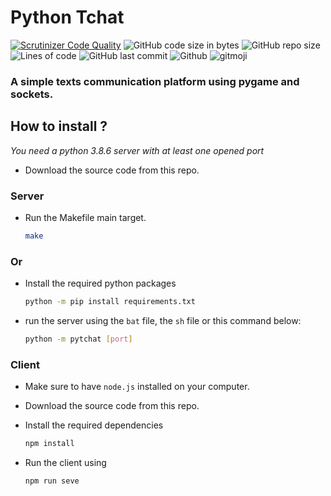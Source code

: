 # Python Tchat

[![Scrutinizer Code Quality](https://scrutinizer-ci.com/g/Sigmanificient/PyTchat/badges/quality-score.png?b=main)](https://scrutinizer-ci.com/g/Sigmanificient/PyTchat/?branch=main)
![GitHub code size in bytes](https://img.shields.io/github/languages/code-size/Sigmanificient/PyTchat)
![GitHub repo size](https://img.shields.io/github/repo-size/Sigmanificient/PyTchat)
![Lines of code](https://img.shields.io/tokei/lines/github/Sigmanificient/PyTchat)
![GitHub last commit](https://img.shields.io/github/last-commit/Sigmanificient/PyTchat)
![Github](https://shields.io/github/license/Sigmanificient/PyTchat)
![gitmoji](https://img.shields.io/badge/gitmoji-%20🚀%20💀-FFDD67.svg)

### A simple texts communication platform using pygame and sockets.

## How to install ?
*You need a python 3.8.6 server with at least one opened port*

- Download the source code from this repo.

### Server

- Run the Makefile main target.
  ```bash
  make
  ```

### Or

- Install the required python packages
  ```bash
  python -m pip install requirements.txt
  ```  

- run the server using the `bat` file, the `sh` file or this command
  below:
  ```bash
  python -m pytchat [port]
  ```

### Client

- Make sure to have `node.js` installed on your computer.
- Download the source code from this repo.

- Install the required dependencies
  ```sh
  npm install
  ```

- Run the client using
  ```sh
  npm run seve
  ```
